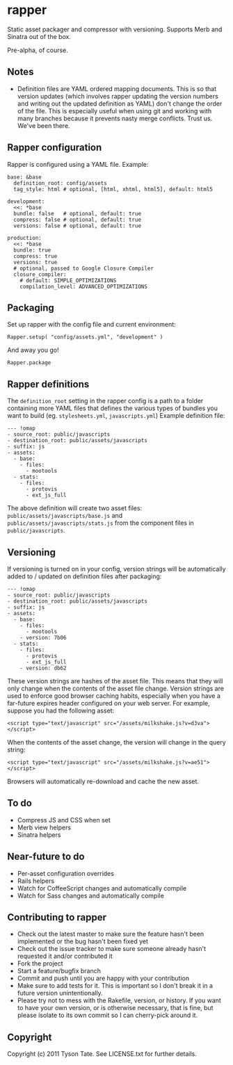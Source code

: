 # rapper

Static asset packager and compressor with versioning. Supports Merb and Sinatra out of the box.

Pre-alpha, of course.

## Notes

* Definition files are YAML ordered mapping documents. This is so that version updates (which involves rapper updating the version numbers and writing out the updated definition as YAML) don't change the order of the file. This is especially useful when using git and working with many branches because it prevents nasty merge conflicts. Trust us. We've been there.

## Rapper configuration

Rapper is configured using a YAML file. Example:

    base: &base
      definition_root: config/assets
      tag_style: html # optional, [html, xhtml, html5], default: html5
    
    development:
      <<: *base
      bundle: false   # optional, default: true
      compress: false # optional, default: true
      versions: false # optional, default: true
    
    production:
      <<: *base
      bundle: true
      compress: true
      versions: true
      # optional, passed to Google Closure Compiler
      closure_compiler:
        # default: SIMPLE_OPTIMIZATIONS
        compilation_level: ADVANCED_OPTIMIZATIONS

## Packaging

Set up rapper with the config file and current environment:

    Rapper.setup( "config/assets.yml", "development" )

And away you go!

    Rapper.package

## Rapper definitions

The `definition_root` setting in the rapper config is a path to a folder containing more YAML files that defines the various types of bundles you want to build (eg. `stylesheets.yml`, `javascripts.yml`) Example definition file:

    --- !omap 
    - source_root: public/javascripts
    - destination_root: public/assets/javascripts
    - suffix: js
    - assets: 
      - base: 
        - files: 
          - mootools
      - stats: 
        - files: 
          - protovis
          - ext_js_full

The above definition will create two asset files: `public/assets/javascripts/base.js` and `public/assets/javascripts/stats.js` from the component files in `public/javascripts`.

## Versioning

If versioning is turned on in your config, version strings will be automatically added to / updated on definition files after packaging:

    --- !omap 
    - source_root: public/javascripts
    - destination_root: public/assets/javascripts
    - suffix: js
    - assets: 
      - base: 
        - files: 
          - mootools
        - version: 7b06
      - stats: 
        - files: 
          - protovis
          - ext_js_full
        - version: db62

These version strings are hashes of the asset file. This means that they will only change when the contents of the asset file change. Version strings are used to enforce good browser caching habits, especially when you have a far-future expires header configured on your web server. For example, suppose you had the following asset:

    <script type="text/javascript" src="/assets/milkshake.js?v=d3va"></script>

When the contents of the asset change, the version will change in the query string:

    <script type="text/javascript" src="/assets/milkshake.js?v=ae51"></script>

Browsers will automatically re-download and cache the new asset.

## To do

* Compress JS and CSS when set
* Merb view helpers
* Sinatra helpers

## Near-future to do

* Per-asset configuration overrides
* Rails helpers
* Watch for CoffeeScript changes and automatically compile
* Watch for Sass changes and automatically compile

## Contributing to rapper
 
* Check out the latest master to make sure the feature hasn't been implemented or the bug hasn't been fixed yet
* Check out the issue tracker to make sure someone already hasn't requested it and/or contributed it
* Fork the project
* Start a feature/bugfix branch
* Commit and push until you are happy with your contribution
* Make sure to add tests for it. This is important so I don't break it in a future version unintentionally.
* Please try not to mess with the Rakefile, version, or history. If you want to have your own version, or is otherwise necessary, that is fine, but please isolate to its own commit so I can cherry-pick around it.

## Copyright

Copyright (c) 2011 Tyson Tate. See LICENSE.txt for further details.

